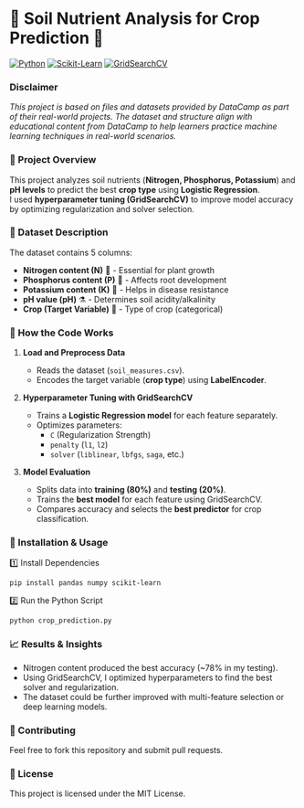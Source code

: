 # 🌱 Soil Nutrient Analysis for Crop Prediction 🌾

[![Python](https://img.shields.io/badge/Python-3.8%2B-blue.svg)](https://www.python.org/)
[![Scikit-Learn](https://img.shields.io/badge/Scikit--Learn-1.2%2B-orange.svg)](https://scikit-learn.org/stable/)
[![GridSearchCV](https://img.shields.io/badge/Hyperparameter%20Tuning-GridSearchCV-green)](https://scikit-learn.org/stable/modules/generated/sklearn.model_selection.GridSearchCV.html)

### Disclaimer
*This project is based on files and datasets provided by DataCamp as part of their real-world projects. The dataset and structure align with educational content from DataCamp to help learners practice machine learning techniques in real-world scenarios.*

### 📌 Project Overview
This project analyzes soil nutrients (**Nitrogen, Phosphorus, Potassium**) and **pH levels** to predict the best **crop type** using **Logistic Regression**.  
I used **hyperparameter tuning (GridSearchCV)** to improve model accuracy by optimizing regularization and solver selection.

### 🔬 Dataset Description
The dataset contains 5 columns:
- **Nitrogen content (N)** 🌱 - Essential for plant growth
- **Phosphorus content (P)** 🌾 - Affects root development
- **Potassium content (K)** 🌻 - Helps in disease resistance
- **pH value (pH)** ⚗️ - Determines soil acidity/alkalinity
- **Crop (Target Variable)** 🌽 - Type of crop (categorical)

### 🚀 How the Code Works
1. **Load and Preprocess Data**  
   - Reads the dataset (`soil_measures.csv`).  
   - Encodes the target variable (**crop type**) using **LabelEncoder**.  

2. **Hyperparameter Tuning with GridSearchCV**  
   - Trains a **Logistic Regression model** for each feature separately.  
   - Optimizes parameters:  
     - `C` (Regularization Strength)  
     - `penalty` (`l1`, `l2`)  
     - `solver` (`liblinear`, `lbfgs`, `saga`, etc.)  

3. **Model Evaluation**  
   - Splits data into **training (80%)** and **testing (20%)**.  
   - Trains the **best model** for each feature using GridSearchCV.  
   - Compares accuracy and selects the **best predictor** for crop classification.  

### 🔧 Installation & Usage
1️⃣ Install Dependencies

    pip install pandas numpy scikit-learn

2️⃣ Run the Python Script

    python crop_prediction.py

### 📈 Results & Insights

  - Nitrogen content produced the best accuracy (~78% in my testing).
  - Using GridSearchCV, I optimized hyperparameters to find the best solver and regularization.
  - The dataset could be further improved with multi-feature selection or deep learning models.

### 🤝 Contributing

Feel free to fork this repository and submit pull requests.

### 📜 License

This project is licensed under the MIT License.
